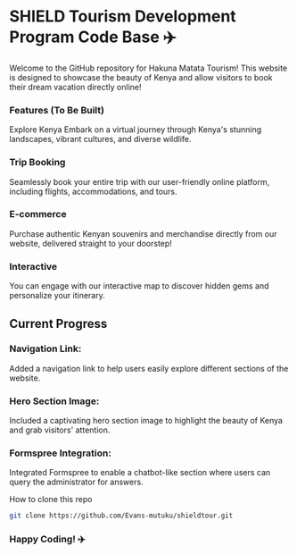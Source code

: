 # SHIELD Tourism Development Program Code Base ✈️
Welcome to the GitHub repository for Hakuna Matata Tourism! This website is designed to showcase the beauty of Kenya and allow visitors to book their dream vacation directly online!

### Features (To Be Built)
Explore Kenya
Embark on a virtual journey through Kenya's stunning landscapes, vibrant cultures, and diverse wildlife.

### Trip Booking 
Seamlessly book your entire trip with our user-friendly online platform, including flights, accommodations, and tours.

### E-commerce
Purchase authentic Kenyan souvenirs and merchandise directly from our website, delivered straight to your doorstep!

### Interactive
You can engage with our interactive map to discover hidden gems and personalize your itinerary.

## Current Progress
### Navigation Link: 
Added a navigation link to help users easily explore different sections of the website.
### Hero Section Image: 
Included a captivating hero section image to highlight the beauty of Kenya and grab visitors' attention.
### Formspree Integration: 
Integrated Formspree to enable a chatbot-like section where users can query the administrator for answers.

How to clone this repo

```bash
git clone https://github.com/Evans-mutuku/shieldtour.git
```

### Happy Coding! ✈️
